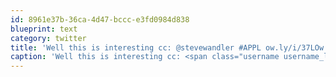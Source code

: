 ```yaml
---
id: 8961e37b-36ca-4d47-bccc-e3fd0984d838
blueprint: text
category: twitter
title: 'Well this is interesting cc: @stevewandler #APPL ow.ly/i/37LOw'
caption: 'Well this is interesting cc: <span class="username username_linked">@<a href="https://twitter.com/stevewandler" title="Steve Wandler">stevewandler</a></span> <span class="hashtag hashtag_local">#<a href="http://tweettemp.darylchymko.ca/?tag=appl">APPL</a> <a href="http://ow.ly/i/37LOw" title="http://ow.ly/i/37LOw" class="link link_untco">ow.ly/i/37LOw</a>'
---
```

